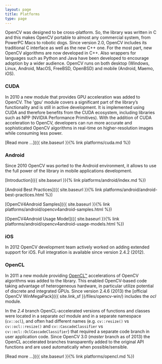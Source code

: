 ```yaml
---
layout: page
title: Platforms
type: page
---
```

OpenCV was designed to be cross-platform. So, the library was written in C and this makes OpenCV portable to almost any commercial system, from PowerPC Macs to robotic dogs. Since version 2.0, OpenCV includes its traditional C interface as well as the new C++ one. For the most part, new OpenCV algorithms are now developed in C++. Also wrappers for languages such as Python and Java have been developed to encourage adoption by a wider audience. OpenCV runs on both desktop (Windows, Linux, Android, MacOS, FreeBSD, OpenBSD) and mobile (Android, Maemo, iOS).

### CUDA

In 2010 a new module that provides GPU acceleration was added to OpenCV. The 'gpu' module covers a significant part of the library’s functionality and is still in active development. It is implemented using CUDA and therefore benefits from the CUDA ecosystem, including libraries such as NPP (NVIDIA Performance Primitives). With the addition of CUDA acceleration to OpenCV, developers can run more accurate and sophisticated OpenCV algorithms in real-time on higher-resolution images while consuming less power.

[Read more ...]({{ site.baseurl }}{% link platforms/cuda.md %})

### Android

Since 2010 OpenCV was ported to the Android environment, it allows to use the full power of the library in mobile applications development.

[Introduction]({{ site.baseurl }}{% link platforms/android/index.md %})

[Android Best Practices]({{ site.baseurl }}{% link platforms/android/android-best-practices.html %})

[OpenCV4Android Samples]({{ site.baseurl }}{% link platforms/android/opencv4android-samples.html %})

[OpenCV4Android Usage Model]({{ site.baseurl }}{% link platforms/android/opencv4android-usage-models.html %})

### iOS

In 2012 OpenCV development team actively worked on adding extended support for iOS. Full integration is available since version 2.4.2 (2012).

### OpenCL

In 2011 a new module providing [OpenCL™](http://www.khronos.org/opencl/) accelerations of OpenCV algorithms was added to the library. This enabled OpenCV-based code taking advantage of heterogeneous hardware, in particular utilize potential of discrete and integrated GPUs.
Since version 2.4.6 (2013) the [official OpenCV WinMegaPack]({{ site.link_sf }}/files/opencv-win/) includes the _ocl_ module.

In the _2.4_ branch OpenCL-accelerated versions of functions and classes were located in a separate _ocl_ module and in a separate namespace (`cv::ocl`), and often had different names (e.g. `cv::resize()` vs `cv::ocl::resize()` and `cv::CascadeClassifier` vs `cv::ocl::OclCascadeClassifier`) that required a separate code branch in user application code.
Since OpenCV 3.0 (_master_ branch as of 2013) the OpenCL accelerated branches transparently added to the original API functions and are used automatically when possible/sensible.

[Read more ...]({{ site.baseurl }}{% link platforms/opencl.md %})
